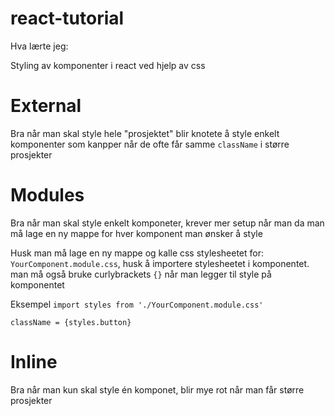 # react-tutorial

Hva lærte jeg:

Styling av komponenter i react ved hjelp av css

# External
Bra når man skal style hele "prosjektet" blir knotete å style enkelt komponenter som kanpper når de ofte får samme `className` i større prosjekter

# Modules 
Bra når man skal style enkelt komponeter, krever mer setup når man da man må lage en ny mappe for hver komponent man ønsker å style

Husk man må lage en ny mappe og kalle css stylesheetet for:
`YourComponent.module.css`, husk å importere stylesheetet i komponentet.
man må også bruke curlybrackets `{}` når man legger til style på komponentet

Eksempel
`import styles from './YourComponent.module.css'`

`className = {styles.button}`

# Inline 
Bra når man kun skal style én komponet, blir mye rot når man får større prosjekter




